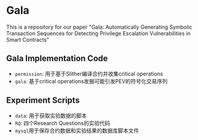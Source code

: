 # Gala

This is a repository for our paper "Gala: Automatically Generating Symbolic Transaction
Sequences for Detecting Privilege Escalation Vulnerabilities
in Smart Contracts"


## Gala Implementation Code
- `permission`: 用于基于Slither编译合约并收集critical operations
- `gala`: 基于critical operations发掘可能引发PEV的符号化交易序列

## Experiment Scripts
- `data`: 用于获取实验数据的脚本
- `RQ`: 四个Research Questions的实验代码
- `mysql`用于保存合约数据和实验结果的数据库脚本文件

